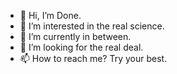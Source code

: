 - 👋 Hi, I’m Done.
- 👀 I’m interested in the real science.
- 🌱 I’m currently in between.
- 💞️ I’m looking for the real deal.
- 📫 How to reach me? Try your best.

<!---
Thatsmynickname/Thatsmynickname is a ✨ special ✨ repository because its `README.md` (this file) appears on your GitHub profile.
You can click the Preview link to take a look at your changes.
--->
